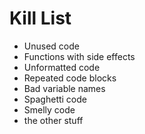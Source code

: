 Kill List
=========
* Unused code
* Functions with side effects
* Unformatted code
* Repeated code blocks
* Bad variable names
* Spaghetti code
* Smelly code
* the other stuff
